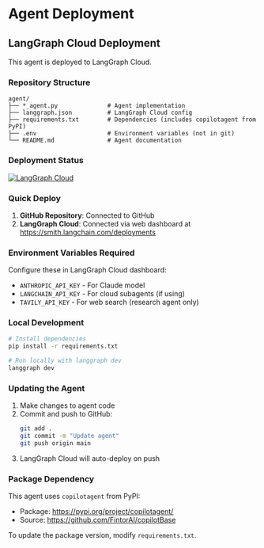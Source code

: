 # Agent Deployment

## LangGraph Cloud Deployment

This agent is deployed to LangGraph Cloud.

### Repository Structure

```
agent/
├── *_agent.py              # Agent implementation
├── langgraph.json          # LangGraph Cloud config
├── requirements.txt        # Dependencies (includes copilotagent from PyPI)
├── .env                    # Environment variables (not in git)
└── README.md               # Agent documentation
```

### Deployment Status

[![LangGraph Cloud](https://img.shields.io/badge/LangGraph-Cloud-blue)](https://smith.langchain.com/)

### Quick Deploy

1. **GitHub Repository**: Connected to GitHub
2. **LangGraph Cloud**: Connected via web dashboard at https://smith.langchain.com/deployments

### Environment Variables Required

Configure these in LangGraph Cloud dashboard:
- `ANTHROPIC_API_KEY` - For Claude model
- `LANGCHAIN_API_KEY` - For cloud subagents (if using)
- `TAVILY_API_KEY` - For web search (research agent only)

### Local Development

```bash
# Install dependencies
pip install -r requirements.txt

# Run locally with langgraph dev
langgraph dev
```

### Updating the Agent

1. Make changes to agent code
2. Commit and push to GitHub:
   ```bash
   git add .
   git commit -m "Update agent"
   git push origin main
   ```
3. LangGraph Cloud will auto-deploy on push

### Package Dependency

This agent uses `copilotagent` from PyPI:
- Package: https://pypi.org/project/copilotagent/
- Source: https://github.com/FintorAI/copilotBase

To update the package version, modify `requirements.txt`.
